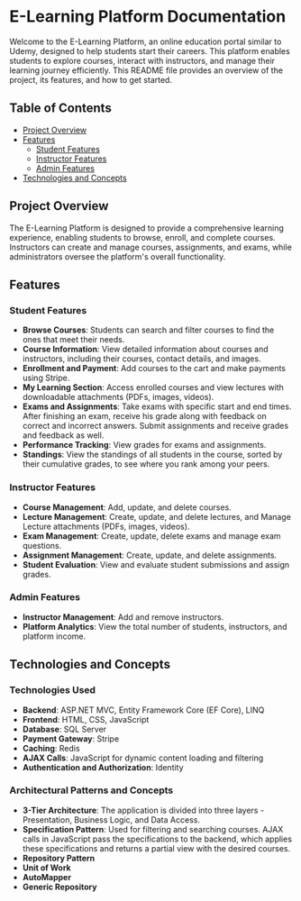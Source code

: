 # E-Learning Platform Documentation

Welcome to the E-Learning Platform, an online education portal similar to Udemy, designed to help students start their careers. This platform enables students to explore courses, interact with instructors, and manage their learning journey efficiently. This README file provides an overview of the project, its features, and how to get started.

## Table of Contents
- [Project Overview](#project-overview)
- [Features](#features)
  - [Student Features](#student-features)
  - [Instructor Features](#instructor-features)
  - [Admin Features](#admin-features)
- [Technologies and Concepts](#technologies-and-concepts)
## Project Overview
The E-Learning Platform is designed to provide a comprehensive learning experience, enabling students to browse, enroll, and complete courses. Instructors can create and manage courses, assignments, and exams, while administrators oversee the platform's overall functionality.

## Features

### Student Features
- **Browse Courses**: Students can search and filter courses to find the ones that meet their needs.
- **Course Information**: View detailed information about courses and instructors, including their courses, contact details, and images.
- **Enrollment and Payment**: Add courses to the cart and make payments using Stripe.
- **My Learning Section**: Access enrolled courses and view lectures with downloadable attachments (PDFs, images, videos).
- **Exams and Assignments**: Take exams with specific start and end times. After finishing an exam, receive his grade along with feedback on correct and incorrect answers. Submit assignments and receive grades and feedback as well.
- **Performance Tracking**: View grades for exams and assignments.
- **Standings**: View the standings of all students in the course, sorted by their cumulative grades, to see where you rank among your peers.

### Instructor Features
- **Course Management**: Add, update, and delete courses.
- **Lecture Management**: Create, update, and delete lectures, and Manage Lecture attachments (PDFs, images, videos).
- **Exam Management**: Create, update, delete exams and manage exam questions.
- **Assignment Management**: Create, update, and delete assignments.
- **Student Evaluation**: View and evaluate student submissions and assign grades.

### Admin Features
- **Instructor Management**: Add and remove instructors.
- **Platform Analytics**: View the total number of students, instructors, and platform income.

## Technologies and Concepts

### Technologies Used
- **Backend**: ASP.NET MVC, Entity Framework Core (EF Core), LINQ
- **Frontend**: HTML, CSS, JavaScript
- **Database**: SQL Server
- **Payment Gateway**: Stripe
- **Caching**: Redis
- **AJAX Calls**: JavaScript for dynamic content loading and filtering
- **Authentication and Authorization**: Identity

### Architectural Patterns and Concepts
- **3-Tier Architecture**: The application is divided into three layers - Presentation, Business Logic, and Data Access.
- **Specification Pattern**: Used for filtering and searching courses. AJAX calls in JavaScript pass the specifications to the backend, which applies these specifications and returns a partial view with the desired courses.
- **Repository Pattern**
- **Unit of Work**
- **AutoMapper**
- **Generic Repository**

